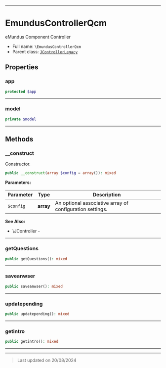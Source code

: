 ***

# EmundusControllerQcm

eMundus Component Controller



* Full name: `\EmundusControllerQcm`
* Parent class: [`JControllerLegacy`](./JControllerLegacy.md)



## Properties


### app



```php
protected $app
```






***

### model



```php
private $model
```






***

## Methods


### __construct

Constructor.

```php
public __construct(array $config = array()): mixed
```








**Parameters:**

| Parameter | Type | Description |
|-----------|------|-------------|
| `$config` | **array** | An optional associative array of configuration settings. |






**See Also:**

* \JController - 

***

### getQuestions



```php
public getQuestions(): mixed
```













***

### saveanwser



```php
public saveanwser(): mixed
```













***

### updatepending



```php
public updatepending(): mixed
```













***

### getintro



```php
public getintro(): mixed
```













***


***
> Last updated on 20/08/2024
